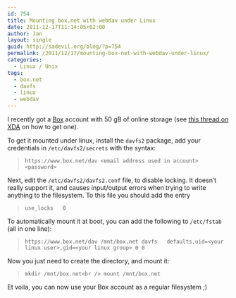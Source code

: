 ```yaml
---
id: 754
title: Mounting box.net with webdav under Linux
date: 2011-12-17T11:14:05+02:00
author: Jan
layout: single
guid: http://sadevil.org/blog/?p=754
permalink: /2011/12/17/mounting-box-net-with-webdav-under-linux/
categories:
  - Linux / Unix
tags:
  - box.net
  - davfs
  - linux
  - webdav
---
```

I recently got a <a href="http://www.box.com" target="_blank">Box</a> account with 50 gB of online storage (see <a href="http://forum.xda-developers.com/showthread.php?t=1383808" target="_blank">this thread on XDA</a> on how to get one).

To get it mounted under linux, install the `davfs2` package, add your credentials in `/etc/davfs2/secrets` with the syntax:

> `https://www.box.net/dav <email address used in account> <password>`

Next, edit the `/etc/davfs2/davfs2.conf` file, to disable locking. It doesn&#8217;t really support it, and causes input/output errors when trying to write anything to the filesystem. To this file you should add the entry 

> `use_locks   0`

To automatically mount it at boot, you can add the following to `/etc/fstab` (all in one line):

> `https://www.box.net/dav /mnt/box.net davfs   defaults,uid=<your linux user>,gid=<your linux group> 0 0`

Now you just need to create the directory, and mount it:

> `mkdir /mnt/box.net<br />
mount /mnt/box.net`

Et voila, you can now use your Box account as a regular filesystem ;)